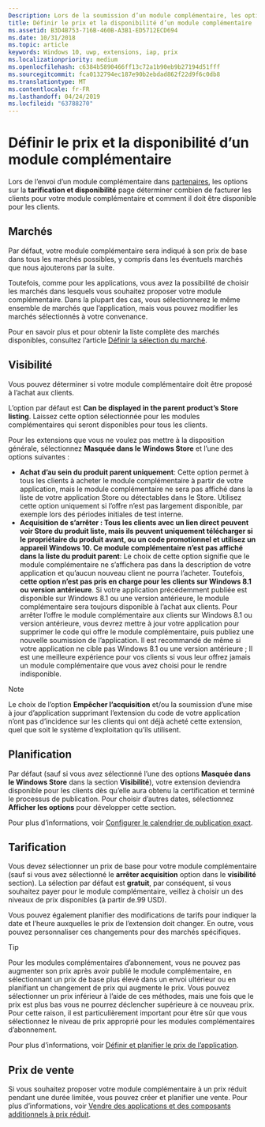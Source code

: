 ```yaml
---
Description: Lors de la soumission d’un module complémentaire, les options de la page Tarification et disponibilité déterminent le prix et les conditions de disponibilité.
title: Définir le prix et la disponibilité d’un module complémentaire
ms.assetid: B3D4B753-716B-460B-A3B1-ED5712ECD694
ms.date: 10/31/2018
ms.topic: article
keywords: Windows 10, uwp, extensions, iap, prix
ms.localizationpriority: medium
ms.openlocfilehash: c6384b5890466ff13c72a1b90eb9b27194d51fff
ms.sourcegitcommit: fca0132794ec187e90b2ebdad862f22d9f6c0db8
ms.translationtype: MT
ms.contentlocale: fr-FR
ms.lasthandoff: 04/24/2019
ms.locfileid: "63788270"
---
```

# <a name="set-add-on-pricing-and-availability"></a>Définir le prix et la disponibilité d’un module complémentaire

Lors de l’envoi d’un module complémentaire dans [partenaires](https://partner.microsoft.com/dashboard), les options sur la **tarification et disponibilité** page déterminer combien de facturer les clients pour votre module complémentaire et comment il doit être disponible pour les clients.

## <a name="markets"></a>Marchés

Par défaut, votre module complémentaire sera indiqué à son prix de base dans tous les marchés possibles, y compris dans les éventuels marchés que nous ajouterons par la suite.

Toutefois, comme pour les applications, vous avez la possibilité de choisir les marchés dans lesquels vous souhaitez proposer votre module complémentaire. Dans la plupart des cas, vous sélectionnerez le même ensemble de marchés que l’application, mais vous pouvez modifier les marchés sélectionnés à votre convenance. 

Pour en savoir plus et pour obtenir la liste complète des marchés disponibles, consultez l’article [Définir la sélection du marché](define-pricing-and-market-selection.md).

## <a name="visibility"></a>Visibilité

Vous pouvez déterminer si votre module complémentaire doit être proposé à l’achat aux clients. 

L’option par défaut est **Can be displayed in the parent product’s Store listing**. Laissez cette option sélectionnée pour les modules complémentaires qui seront disponibles pour tous les clients. 

Pour les extensions que vous ne voulez pas mettre à la disposition générale, sélectionnez **Masquée dans le Windows Store** et l’une des options suivantes :

-   **Achat d’au sein du produit parent uniquement**: Cette option permet à tous les clients à acheter le module complémentaire à partir de votre application, mais le module complémentaire ne sera pas affiché dans la liste de votre application Store ou détectables dans le Store. Utilisez cette option uniquement si l’offre n’est pas largement disponible, par exemple lors des périodes initiales de test interne.
-   **Acquisition de s’arrêter : Tous les clients avec un lien direct peuvent voir Store du produit liste, mais ils peuvent uniquement télécharger si le propriétaire du produit avant, ou un code promotionnel et utilisez un appareil Windows 10. Ce module complémentaire n’est pas affiché dans la liste du produit parent**: Le choix de cette option signifie que le module complémentaire ne s’affichera pas dans la description de votre application et qu’aucun nouveau client ne pourra l’acheter. Toutefois, **cette option n’est pas pris en charge pour les clients sur Windows 8.1 ou version antérieure**. Si votre application précédemment publiée est disponible sur Windows 8.1 ou une version antérieure, le module complémentaire sera toujours disponible à l’achat aux clients. Pour arrêter l’offre le module complémentaire aux clients sur Windows 8.1 ou version antérieure, vous devrez mettre à jour votre application pour supprimer le code qui offre le module complémentaire, puis publiez une nouvelle soumission de l’application. Il est recommandé de même si votre application ne cible pas Windows 8.1 ou une version antérieure ; Il est une meilleure expérience pour vos clients si vous leur offrez jamais un module complémentaire que vous avez choisi pour le rendre indisponible.
    
 > [!NOTE] 
 > Le choix de l’option **Empêcher l’acquisition** et/ou la soumission d’une mise à jour d’application supprimant l’extension du code de votre application n’ont pas d’incidence sur les clients qui ont déjà acheté cette extension, quel que soit le système d’exploitation qu’ils utilisent.


## <a name="schedule"></a>Planification

Par défaut (sauf si vous avez sélectionné l’une des options **Masquée dans le Windows Store** dans la section **Visibilité**), votre extension deviendra disponible pour les clients dès qu’elle aura obtenu la certification et terminé le processus de publication. Pour choisir d’autres dates, sélectionnez **Afficher les options** pour développer cette section. 

Pour plus d’informations, voir [Configurer le calendrier de publication exact](configure-precise-release-scheduling.md).


## <a name="pricing"></a>Tarification

Vous devez sélectionner un prix de base pour votre module complémentaire (sauf si vous avez sélectionné le **arrêter acquisition** option dans le **visibilité** section). La sélection par défaut est **gratuit**, par conséquent, si vous souhaitez payer pour le module complémentaire, veillez à choisir un des niveaux de prix disponibles (à partir de.99 USD).

Vous pouvez également planifier des modifications de tarifs pour indiquer la date et l’heure auxquelles le prix de l’extension doit changer. En outre, vous pouvez personnaliser ces changements pour des marchés spécifiques. 

> [!TIP]
> Pour les modules complémentaires d’abonnement, vous ne pouvez pas augmenter son prix après avoir publié le module complémentaire, en sélectionnant un prix de base plus élevé dans un envoi ultérieur ou en planifiant un changement de prix qui augmente le prix. Vous pouvez sélectionner un prix inférieur à l’aide de ces méthodes, mais une fois que le prix est plus bas vous ne pourrez déclencher supérieure à ce nouveau prix. Pour cette raison, il est particulièrement important pour être sûr que vous sélectionnez le niveau de prix approprié pour les modules complémentaires d’abonnement. 

Pour plus d’informations, voir [Définir et planifier le prix de l’application](set-and-schedule-app-pricing.md).


## <a name="sale-pricing"></a>Prix de vente

Si vous souhaitez proposer votre module complémentaire à un prix réduit pendant une durée limitée, vous pouvez créer et planifier une vente. Pour plus d’informations, voir [Vendre des applications et des composants additionnels à prix réduit](put-apps-and-add-ons-on-sale.md).



